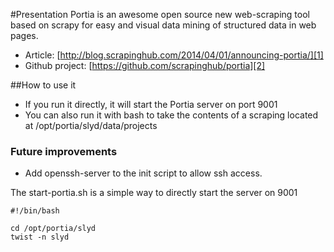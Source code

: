 #Presentation
Portia is an awesome open source new web-scraping tool based on scrapy for easy and visual data mining of structured data in web pages.

* Article: [http://blog.scrapinghub.com/2014/04/01/announcing-portia/][1]
* Github project: [https://github.com/scrapinghub/portia][2]

##How to use it
- If you run it directly, it will start the Portia server on port 9001
- You can also run it with bash to take the contents of a scraping located at /opt/portia/slyd/data/projects

### Future improvements
- Add openssh-server to the init script to allow ssh access.

The start-portia.sh is a simple way to directly start the server on 9001

    #!/bin/bash

    cd /opt/portia/slyd
    twist -n slyd

  [1]: http://blog.scrapinghub.com/2014/04/01/announcing-portia/
  [2]: https://github.com/scrapinghub/portia
